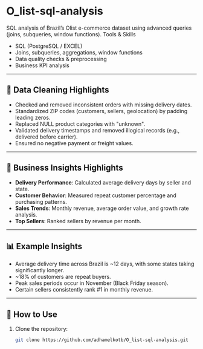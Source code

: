 # O_list-sql-analysis
SQL analysis of Brazil’s Olist e-commerce dataset using advanced queries (joins, subqueries, window functions).
Tools & Skills
- SQL (PostgreSQL / EXCEL)
- Joins, subqueries, aggregations, window functions
- Data quality checks & preprocessing
- Business KPI analysis

---

## 🔹 Data Cleaning Highlights
- Checked and removed inconsistent orders with missing delivery dates.
- Standardized ZIP codes (customers, sellers, geolocation) by padding leading zeros.
- Replaced NULL product categories with "unknown".
- Validated delivery timestamps and removed illogical records (e.g., delivered before carrier).
- Ensured no negative payment or freight values.

---

## 🔹 Business Insights Highlights
- **Delivery Performance**: Calculated average delivery days by seller and state.  
- **Customer Behavior**: Measured repeat customer percentage and purchasing patterns.  
- **Sales Trends**: Monthly revenue, average order value, and growth rate analysis.  
- **Top Sellers**: Ranked sellers by revenue per month.  

---

## 📊 Example Insights
- Average delivery time across Brazil is ~12 days, with some states taking significantly longer.  
- ~18% of customers are repeat buyers.  
- Peak sales periods occur in November (Black Friday season).  
- Certain sellers consistently rank #1 in monthly revenue.  

---

## 🚀 How to Use
1. Clone the repository:
   ```bash
   git clone https://github.com/adhamelkotb/O_list-sql-analysis.git

